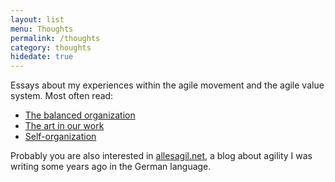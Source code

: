 ```yaml
---
layout: list
menu: Thoughts
permalink: /thoughts
category: thoughts
hidedate: true
---
```

Essays about my experiences within the agile movement and the agile value system. Most often read:

- [The balanced organization](http://ulf.codes/balanced-organization/)
- [The art in our work](http://ulf.codes/art-in-work/)
- [Self-organization](http://ulf.codes/self-organization/)

Probably you are also interested in [allesagil.net](http://allesagil.net), a blog about agility I was writing some years ago in the German language.  
